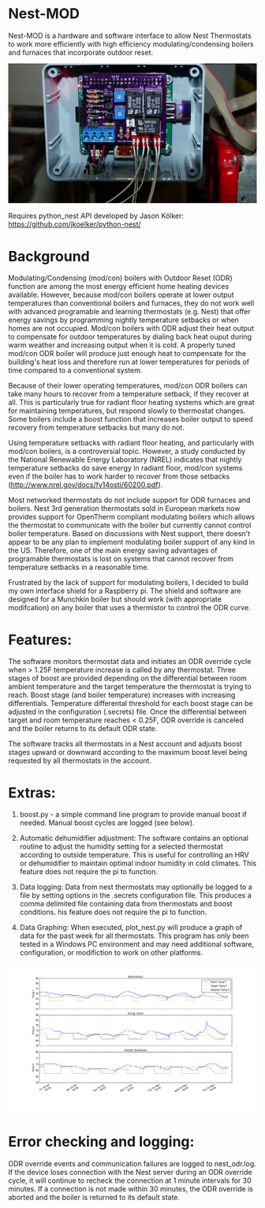 # Nest-MOD
Nest-MOD is a hardware and software interface to allow Nest Thermostats to work more efficiently with high efficiency
modulating/condensing boilers and furnaces that incorporate outdoor reset.

![](/images/open_close.png "Nest-MOD hardware")

Requires python_nest API developed by Jason Kölker:
https://github.com/jkoelker/python-nest/

# Background
Modulating/Condensing (mod/con) boilers with Outdoor Reset (ODR) function are among the most energy 
efficient home heating devices available. However, because mod/con boilers operate at lower output 
temperatures than conventional boilers and furnaces, they do not work well with advanced programable 
and learning thermostats (e.g. Nest) that offer energy savings by programming nightly temperature 
setbacks or when homes are not occupied. Mod/con boilers with ODR adjust their heat output to compensate 
for outdoor temperatures by dialing back heat ouput during warm weather and increasing output when it is 
cold. A properly tuned mod/con ODR boiler will produce just enough heat to compensate for the building's 
heat loss and therefore run at lower temperatures for periods of time compared to a conventional system.

Because of their lower operating temperatures, mod/con ODR boilers can take many hours to recover from a 
temperature setback, if they recover at all. This is particularly true for radiant floor heating systems 
which are great for maintaining temperatures, but respond slowly to thermostat changes. 
Some boilers include a boost function that increases boiler output to speed recovery from temperature 
setbacks but many do not. 

Using temperature setbacks with radiant floor heating, and particularly with mod/con boilers, is a 
controversial topic. However, a study conducted by the National Renewable Energy Laboratory (NREL) 
indicates that nightly temperature setbacks do save energy in radiant floor, mod/con systems even if the 
boiler has to work harder to recover from those setbacks (http://www.nrel.gov/docs/fy14osti/60200.pdf).

Most networked thermostats do not include support for ODR furnaces and boilers. Nest 3rd 
generation thermostats sold in European markets now provides support for OpenTherm compliant modulating 
boilers which allows the thermostat to communicate with the boiler but currently cannot control boiler 
temperature. Based on discussions with Nest support, there doesn't appear to be any plan to implement 
modulating boiler support of any kind in the US. Therefore, one of the main energy saving advantages of 
programable thermostats is lost on systems that cannot recover from temperature setbacks in a reasonable 
time.

Frustrated by the lack of support for modulating boilers, I decided to build my own interface shield for 
a Raspberry pi. The shield and software are designed for a Munchkin boiler but should work (with appropriate 
modifcation) on any boiler that uses a thermistor to control the ODR curve. 

# Features: 

The software monitors thermostat data and initiates an ODR override cycle when > 1.25F temperature increase 
is called by any thermostat. Three stages of boost are provided depending on the differential between room 
ambient temperature and the target temperature the thermostat is trying to reach. Boost stage (and boiler 
temperature) increases with increasing differentials. Temperature differental threshold for each boost stage 
can be adjusted in the configuration (.secrets) file. Once the differential between target and room temperature 
reaches < 0.25F, ODR override is canceled and the boiler returns to its default ODR state.

The software tracks all thermostats in a Nest account and adjusts boost stages upward or downward according to 
the maximum boost level being requested by all thermostats in the account.

# Extras:

1. boost.py - a simple command line program to provide manual boost if needed. Manual boost cycles are logged (see below).

2. Automatic dehumidifier adjustment:
The software contains an optional routine to adjust the humidity setting for a selected thermostat according 
to outside temperature. This is useful for controlling an HRV or dehumidifier to maintain optimal indoor
humidity in cold climates. This feature does not require the pi to function.

3. Data logging:
Data from nest thermostats may optionally be logged to a file by setting options in the .secrets configuration file. 
This produces a comma delimited file containing data from thermostats and boost conditions. his feature does not require the pi to function.

4. Data Graphing:
When executed, plot_nest.py will produce a graph of data for the past week for all thermostats.  This program has only been tested in a Windows PC environment and may need additional software, configuration, or modifiction to work on other platforms.

![](/images/temp_plot.png "Example Temperature Plot")

# Error checking and logging: 

ODR override events and communication failures are logged to nest_odr.log. If the device loses connection with
the Nest server during an ODR override cycle, it will continue to recheck the connection at 1 minute intervals 
for 30 minutes. If a connection is not made within 30 minutes, the ODR override is aborted and the boiler is 
returned to its default state.


 
 
